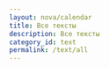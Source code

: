 ```yaml
---
layout: nova/calendar
title: Все тексты
description: Все тексты
category_id: text
permalink: /text/all
---
```

